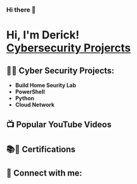 ### Hi there 👋
<h1>Hi, I'm Derick! <br/><a href="https://www.linkedin.com/in/derickmorrow/">Cybersecurity Projercts</a></h1>

<h2>👨‍💻 Cyber Security Projects:</h2>

- <b>Build Home Seurity Lab</b>
- <b>PowerShell</b>
- <b>Python</b>
- <b>Cloud Network</b>

<h2>📺 Popular YouTube Videos</h2>

<h2>📚🔐 Certifications</h2>

<h2> 🤳 Connect with me:</h2>

[twitter]: https://twitter.com/
[youtube]: https://www.youtube.com/c/DerickMorrow
[instagram]: https://www.instagram.com/athletik_intel
[linkedin]: https://linkedin.com/in/derickmorrow

<!--
**Athletikntel-DM/Athletikntel-DM** is a ✨ _special_ ✨ repository because its `README.md` (this file) appears on your GitHub profile.

Here are some ideas to get you started:

- 🔭 I’m currently working on ...
- 🌱 I’m currently learning ...
- 👯 I’m looking to collaborate on ...
- 🤔 I’m looking for help with ...
- 💬 Ask me about ...
- 📫 How to reach me: ...
- 😄 Pronouns: ...
- ⚡ Fun fact: ...
-->
